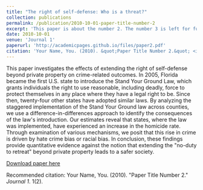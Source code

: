 ```yaml
---
title: "The right of self-defense: Who is a threat?"
collection: publications
permalink: /publication/2010-10-01-paper-title-number-2
excerpt: 'This paper is about the number 2. The number 3 is left for future work.'
date: 2010-10-01
venue: 'Journal 1'
paperurl: 'http://academicpages.github.io/files/paper2.pdf'
citation: 'Your Name, You. (2010). &quot;Paper Title Number 2.&quot; <i>Journal 1</i>. 1(2).'
---
```

This paper investigates the effects of extending the right of self-defense beyond private property on crime-related outcomes. In 2005, Florida became the first U.S. state to introduce the Stand Your Ground Law, which grants individuals the right to use reasonable, including deadly, force to protect themselves in any place where they have a legal right to be. Since then, twenty-four other states have adopted similar laws. By analyzing the staggered implementation of the Stand Your Ground law across counties, we use a difference-in-differences approach to identify the consequences of the law's introduction. Our estimates reveal that states, where the law was implemented, have experienced an increase in the homicide rate. Through examination of various mechanisms, we posit that this rise in crime is driven by hate crime bias or racial bias. In conclusion, these findings provide quantitative evidence against the notion that extending the "no-duty to retreat" beyond private property leads to a safer society.

[Download paper here](http://academicpages.github.io/files/paper2.pdf)

Recommended citation: Your Name, You. (2010). "Paper Title Number 2." <i>Journal 1</i>. 1(2).
